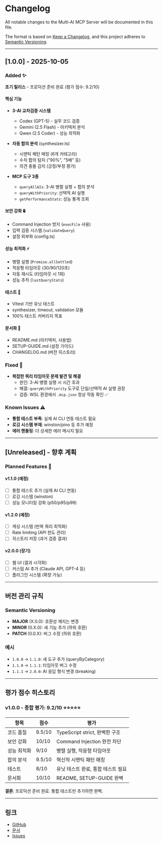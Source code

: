 # Changelog

All notable changes to the Multi-AI MCP Server will be documented in this file.

The format is based on [Keep a Changelog](https://keepachangelog.com/en/1.0.0/),
and this project adheres to [Semantic Versioning](https://semver.org/spec/v2.0.0.html).

---

## [1.0.0] - 2025-10-05

### Added ✨

**초기 릴리스** - 프로덕션 준비 완료 (평가 점수: 9.2/10)

#### 핵심 기능
- **3-AI 교차검증 시스템**
  - Codex (GPT-5) - 실무 코드 검증
  - Gemini (2.5 Flash) - 아키텍처 분석
  - Qwen (2.5 Coder) - 성능 최적화

- **자동 합의 분석** (synthesizer.ts)
  - 시맨틱 패턴 매칭 (6개 카테고리)
  - 수치 합의 탐지 ("90%", "5배" 등)
  - 의견 충돌 감지 (긍정/부정 평가)

- **MCP 도구 3종**
  - `queryAllAIs`: 3-AI 병렬 실행 + 합의 분석
  - `queryWithPriority`: 선택적 AI 실행
  - `getPerformanceStats`: 성능 통계 조회

#### 보안 강화 🔒
- Command Injection 방지 (`execFile` 사용)
- 입력 검증 시스템 (`validateQuery`)
- 설정 외부화 (config.ts)

#### 성능 최적화 ⚡
- 병렬 실행 (`Promise.allSettled`)
- 적응형 타임아웃 (30/90/120초)
- 자동 재시도 (타임아웃 시 1회)
- 성능 추적 (`lastQueryStats`)

#### 테스트 🧪
- Vitest 기반 유닛 테스트
- synthesizer, timeout, validation 모듈
- 100% 테스트 커버리지 목표

#### 문서화 📝
- README.md (아키텍처, 사용법)
- SETUP-GUIDE.md (설정 가이드)
- CHANGELOG.md (버전 히스토리)

### Fixed 🐛

- **복잡한 쿼리 타임아웃 문제 발견 및 해결**
  - 원인: 3-AI 병렬 실행 시 시간 초과
  - 해결: `queryWithPriority` 도구로 단일/선택적 AI 실행 권장
  - 검증: WSL 환경에서 `.mcp.json` 정상 작동 확인 ✅

### Known Issues ⚠️

- **통합 테스트 부족**: 실제 AI CLI 연동 테스트 필요
- **로깅 시스템 부재**: winston/pino 등 추가 예정
- **에러 핸들링**: 더 상세한 에러 메시지 필요

---

## [Unreleased] - 향후 계획

### Planned Features 🎯

#### v1.1.0 (예정)
- [ ] 통합 테스트 추가 (실제 AI CLI 연동)
- [ ] 로깅 시스템 (winston)
- [ ] 성능 모니터링 강화 (p50/p95/p99)

#### v1.2.0 (예정)
- [ ] 캐싱 시스템 (반복 쿼리 최적화)
- [ ] Rate limiting (API 한도 관리)
- [ ] 히스토리 저장 (과거 검증 결과)

#### v2.0.0 (장기)
- [ ] 웹 UI (결과 시각화)
- [ ] 커스텀 AI 추가 (Claude API, GPT-4 등)
- [ ] 플러그인 시스템 (확장 가능)

---

## 버전 관리 규칙

### Semantic Versioning

- **MAJOR** (X.0.0): 호환성 깨지는 변경
- **MINOR** (0.X.0): 새 기능 추가 (하위 호환)
- **PATCH** (0.0.X): 버그 수정 (하위 호환)

### 예시

- `1.0.0` → `1.1.0`: 새 도구 추가 (queryByCategory)
- `1.1.0` → `1.1.1`: 타임아웃 버그 수정
- `1.1.1` → `2.0.0`: AI 응답 형식 변경 (breaking)

---

## 평가 점수 히스토리

### v1.0.0 - 종합 평가: 9.2/10 ⭐⭐⭐⭐⭐

| 항목 | 점수 | 평가 |
|------|------|------|
| 코드 품질 | 9.5/10 | TypeScript strict, 완벽한 구조 |
| 보안 강화 | 10/10 | Command Injection 완전 차단 |
| 성능 최적화 | 9/10 | 병렬 실행, 적응형 타임아웃 |
| 합의 분석 | 9.5/10 | 혁신적 시맨틱 패턴 매칭 |
| 테스트 | 8/10 | 유닛 테스트 완료, 통합 테스트 필요 |
| 문서화 | 10/10 | README, SETUP-GUIDE 완벽 |

**결론**: 프로덕션 준비 완료. 통합 테스트만 추가하면 완벽.

---

## 링크

- [GitHub](https://github.com/skyasu2/openmanager-vibe-v5)
- [문서](../../CLAUDE.md#-multi-ai-사용-전략-2025-10-05-신규)
- [Issues](https://github.com/skyasu2/openmanager-vibe-v5/issues)

